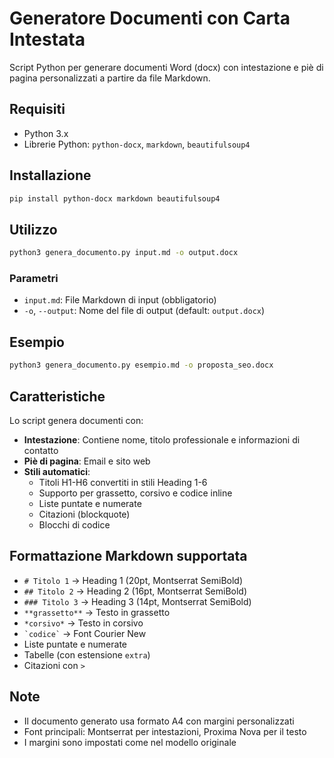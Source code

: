 # Generatore Documenti con Carta Intestata

Script Python per generare documenti Word (docx) con intestazione e piè di pagina personalizzati a partire da file Markdown.

## Requisiti

- Python 3.x
- Librerie Python: `python-docx`, `markdown`, `beautifulsoup4`

## Installazione

```bash
pip install python-docx markdown beautifulsoup4
```

## Utilizzo

```bash
python3 genera_documento.py input.md -o output.docx
```

### Parametri

- `input.md`: File Markdown di input (obbligatorio)
- `-o`, `--output`: Nome del file di output (default: `output.docx`)

## Esempio

```bash
python3 genera_documento.py esempio.md -o proposta_seo.docx
```

## Caratteristiche

Lo script genera documenti con:

- **Intestazione**: Contiene nome, titolo professionale e informazioni di contatto
- **Piè di pagina**: Email e sito web
- **Stili automatici**: 
  - Titoli H1-H6 convertiti in stili Heading 1-6
  - Supporto per grassetto, corsivo e codice inline
  - Liste puntate e numerate
  - Citazioni (blockquote)
  - Blocchi di codice

## Formattazione Markdown supportata

- `# Titolo 1` → Heading 1 (20pt, Montserrat SemiBold)
- `## Titolo 2` → Heading 2 (16pt, Montserrat SemiBold)
- `### Titolo 3` → Heading 3 (14pt, Montserrat SemiBold)
- `**grassetto**` → Testo in grassetto
- `*corsivo*` → Testo in corsivo
- `` `codice` `` → Font Courier New
- Liste puntate e numerate
- Tabelle (con estensione `extra`)
- Citazioni con `>`

## Note

- Il documento generato usa formato A4 con margini personalizzati
- Font principali: Montserrat per intestazioni, Proxima Nova per il testo
- I margini sono impostati come nel modello originale